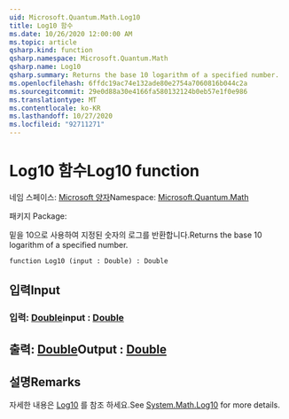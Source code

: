 ```yaml
---
uid: Microsoft.Quantum.Math.Log10
title: Log10 함수
ms.date: 10/26/2020 12:00:00 AM
ms.topic: article
qsharp.kind: function
qsharp.namespace: Microsoft.Quantum.Math
qsharp.name: Log10
qsharp.summary: Returns the base 10 logarithm of a specified number.
ms.openlocfilehash: 6ffdc19ac74e132ade80e2754a7060816b044c2a
ms.sourcegitcommit: 29e0d88a30e4166fa580132124b0eb57e1f0e986
ms.translationtype: MT
ms.contentlocale: ko-KR
ms.lasthandoff: 10/27/2020
ms.locfileid: "92711271"
---
```

# <a name="log10-function"></a><span data-ttu-id="b874f-102">Log10 함수</span><span class="sxs-lookup"><span data-stu-id="b874f-102">Log10 function</span></span>

<span data-ttu-id="b874f-103">네임 스페이스: [Microsoft 양자](xref:Microsoft.Quantum.Math)</span><span class="sxs-lookup"><span data-stu-id="b874f-103">Namespace: [Microsoft.Quantum.Math](xref:Microsoft.Quantum.Math)</span></span>

<span data-ttu-id="b874f-104">패키지 [](https://nuget.org/packages/)</span><span class="sxs-lookup"><span data-stu-id="b874f-104">Package: [](https://nuget.org/packages/)</span></span>


<span data-ttu-id="b874f-105">밑을 10으로 사용하여 지정된 숫자의 로그를 반환합니다.</span><span class="sxs-lookup"><span data-stu-id="b874f-105">Returns the base 10 logarithm of a specified number.</span></span>

```qsharp
function Log10 (input : Double) : Double
```


## <a name="input"></a><span data-ttu-id="b874f-106">입력</span><span class="sxs-lookup"><span data-stu-id="b874f-106">Input</span></span>

### <a name="input--double"></a><span data-ttu-id="b874f-107">입력: [Double](xref:microsoft.quantum.lang-ref.double)</span><span class="sxs-lookup"><span data-stu-id="b874f-107">input : [Double](xref:microsoft.quantum.lang-ref.double)</span></span>





## <a name="output--double"></a><span data-ttu-id="b874f-108">출력: [Double](xref:microsoft.quantum.lang-ref.double)</span><span class="sxs-lookup"><span data-stu-id="b874f-108">Output : [Double](xref:microsoft.quantum.lang-ref.double)</span></span>



## <a name="remarks"></a><span data-ttu-id="b874f-109">설명</span><span class="sxs-lookup"><span data-stu-id="b874f-109">Remarks</span></span>

<span data-ttu-id="b874f-110">자세한 내용은 [Log10](https://docs.microsoft.com/dotnet/api/system.math.log10) 를 참조 하세요.</span><span class="sxs-lookup"><span data-stu-id="b874f-110">See [System.Math.Log10](https://docs.microsoft.com/dotnet/api/system.math.log10) for more details.</span></span>